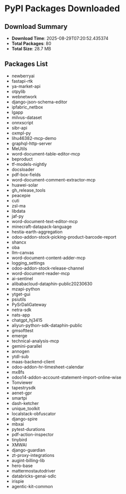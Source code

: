 # PyPI Packages Downloaded

## Download Summary
- **Download Time**: 2025-08-29T07:20:52.435374
- **Total Packages**: 80
- **Total Size**: 28.7 MB

## Packages List
- newberryai
- fastapi-rtk
- ya-market-api
- otpylib
- webnetwork
- django-json-schema-editor
- ipfabric_netbox
- lgapp
- milvus-dataset
- onnxscript
- sibr-api
- oxmpl-py
- lihu46382-mcp-demo
- graphql-http-server
- MeUtils
- word-document-table-editor-mcp
- beproduct
- tf-models-nightly
- docsloader
- pdf-box-fields
- word-document-comment-extractor-mcp
- huawei-solar
- gh_release_tools
- peacepie
- cuti
- zsl-ma
- libdata
- jaf-py
- word-document-text-editor-mcp
- minecraft-datapack-language
- hestia-earth-aggregation
- odoo-addon-stock-picking-product-barcode-report
- shancx
- oba
- llm-canvas
- word-document-content-adder-mcp
- logging_settings
- odoo-addon-stock-release-channel
- word-document-reader-mcp
- ai-sentinel
- alibabacloud-dataphin-public20230630
- mzapi-python
- ytget-gui
- psiutils
- PySrDaliGateway
- netra-sdk
- nats-app
- chatgpt_hj3415
- aliyun-python-sdk-dataphin-public
- gmsofttest
- emerge
- technical-analysis-mcp
- gemini-parallel
- annogen
- ytdl-sub
- maas-backend-client
- odoo-addon-hr-timesheet-calendar
- mx8fs
- odoo14-addon-account-statement-import-online-wise
- Tonviewer
- tapestrysdk
- aenet-gpr
- smartpi
- dash-ketcher
- unique_toolkit
- localstack-obfuscator
- django-spire
- mbxai
- pytest-durations
- pdf-action-inspector
- tinybird
- XMWAI
- django-guardian
- zt-proxy-integrations
- augint-billing-lib
- hero-base
- mattermostautodriver
- databricks-genai-sdlc
- irispie
- agentic-kit-common
